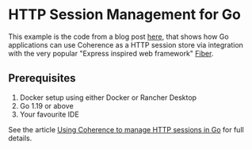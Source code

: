 # HTTP Session Management for Go

This example is the code from a blog post [here](https://medium.com/oracle-coherence/using-coherence-to-manage-http-sessions-in-go-6aa0c71201ff), that shows how Go applications can use Coherence as a HTTP session store via 
integration with the very popular "Express inspired web framework" [Fiber](https://github.com/gofiber/fiber).

## Prerequisites 

1. Docker setup using either Docker or Rancher Desktop
2. Go 1.19 or above
3. Your favourite IDE

See the article [Using Coherence to manage HTTP sessions in Go](https://medium.com/oracle-coherence/using-coherence-to-manage-http-sessions-in-go-6aa0c71201ff) for full details.

